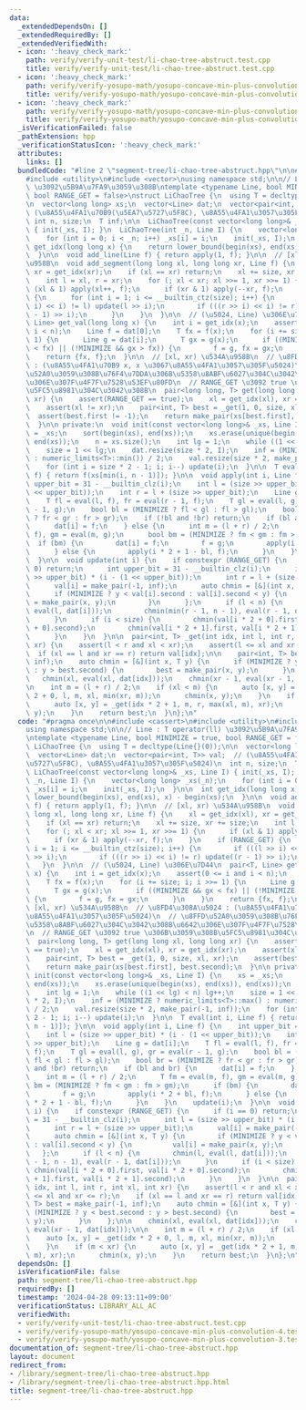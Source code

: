 ```yaml
---
data:
  _extendedDependsOn: []
  _extendedRequiredBy: []
  _extendedVerifiedWith:
  - icon: ':heavy_check_mark:'
    path: verify/verify-unit-test/li-chao-tree-abstruct.test.cpp
    title: verify/verify-unit-test/li-chao-tree-abstruct.test.cpp
  - icon: ':heavy_check_mark:'
    path: verify/verify-yosupo-math/yosupo-concave-min-plus-convolution-3.test.cpp
    title: verify/verify-yosupo-math/yosupo-concave-min-plus-convolution-3.test.cpp
  - icon: ':heavy_check_mark:'
    path: verify/verify-yosupo-math/yosupo-concave-min-plus-convolution-4.test.cpp
    title: verify/verify-yosupo-math/yosupo-concave-min-plus-convolution-4.test.cpp
  _isVerificationFailed: false
  _pathExtension: hpp
  _verificationStatusIcon: ':heavy_check_mark:'
  attributes:
    links: []
  bundledCode: "#line 2 \"segment-tree/li-chao-tree-abstruct.hpp\"\n\n#include <cassert>\n\
    #include <utility>\n#include <vector>\nusing namespace std;\n\n// Line : T operator(ll)\
    \ \u3092\u5B9A\u7FA9\u3059\u308B\ntemplate <typename Line, bool MINIMIZE = true,\
    \ bool RANGE_GET = false>\nstruct LiChaoTree {\n  using T = decltype(Line{}(0));\n\
    \n  vector<long long> xs;\n  vector<Line> dat;\n  vector<pair<int, T>> val;  //\
    \ (\u8A55\u4FA1\u70B9(\u5EA7\u5727\u5F8C), \u8A55\u4FA1\u3057\u305F\u5024)\n \
    \ int n, size;\n  T inf;\n\n  LiChaoTree(const vector<long long>& _xs, Line I)\
    \ { init(_xs, I); }\n  LiChaoTree(int _n, Line I) {\n    vector<long long> _xs(_n);\n\
    \    for (int i = 0; i < _n; i++) _xs[i] = i;\n    init(_xs, I);\n  }\n\n  int\
    \ get_idx(long long x) {\n    return lower_bound(begin(xs), end(xs), x) - begin(xs);\n\
    \  }\n\n  void add_line(Line f) { return apply(1, f); }\n\n  // [xl, xr) \u534A\
    \u958B\n  void add_segment(long long xl, long long xr, Line f) {\n    xl = get_idx(xl),\
    \ xr = get_idx(xr);\n    if (xl == xr) return;\n    xl += size, xr += size;\n\
    \    int l = xl, r = xr;\n    for (; xl < xr; xl >>= 1, xr >>= 1) {\n      if\
    \ (xl & 1) apply(xl++, f);\n      if (xr & 1) apply(--xr, f);\n    }\n    if (RANGE_GET)\
    \ {\n      for (int i = 1; i <= __builtin_ctz(size); i++) {\n        if (((l >>\
    \ i) << i) != l) update(l >> i);\n        if (((r >> i) << i) != r) update((r\
    \ - 1) >> i);\n      }\n    }\n  }\n\n  // (\u5024, Line) \u306E\u7D44\n  pair<T,\
    \ Line> get_val(long long x) {\n    int i = get_idx(x);\n    assert(0 <= i and\
    \ i < n);\n    Line f = dat[0];\n    T fx = f(x);\n    for (i += size; i; i >>=\
    \ 1) {\n      Line g = dat[i];\n      T gx = g(x);\n      if ((MINIMIZE && gx\
    \ < fx) || (!MINIMIZE && gx > fx)) {\n        f = g, fx = gx;\n      }\n    }\n\
    \    return {fx, f};\n  }\n\n  // [xl, xr) \u534A\u958B\n  // \u8FD4\u308A\u5024\
    \ : (\u8A55\u4FA1\u70B9 x, x \u3067\u8A55\u4FA1\u3057\u305F\u5024)\n  // \u8FFD\
    \u52A0\u3059\u308B\u76F4\u7DDA\u306B\u5358\u8ABF\u6027\u304C\u3042\u308B\u6642\
    \u306E\u307F\u4F7F\u7528\u53EF\u80FD\n  // RANGE_GET \u3092 true \u306B\u3059\u308B\
    \u5FC5\u8981\u304C\u3042\u308B\n  pair<long long, T> get(long long xl, long long\
    \ xr) {\n    assert(RANGE_GET == true);\n    xl = get_idx(xl), xr = get_idx(xr);\n\
    \    assert(xl != xr);\n    pair<int, T> best = _get(1, 0, size, xl, xr);\n  \
    \  assert(best.first != -1);\n    return make_pair(xs[best.first], best.second);\n\
    \  }\n\n private:\n  void init(const vector<long long>& _xs, Line I) {\n    xs\
    \ = _xs;\n    sort(begin(xs), end(xs));\n    xs.erase(unique(begin(xs), end(xs)),\
    \ end(xs));\n    n = xs.size();\n    int lg = 1;\n    while ((1 << lg) < n) lg++;\n\
    \    size = 1 << lg;\n    dat.resize(size * 2, I);\n    inf = (MINIMIZE ? numeric_limits<T>::max()\
    \ : numeric_limits<T>::min()) / 2;\n    val.resize(size * 2, make_pair(-1, inf));\n\
    \    for (int i = size * 2 - 1; i; i--) update(i);\n  }\n\n  T eval(int i, Line\
    \ f) { return f(xs[min(i, n - 1)]); }\n\n  void apply(int i, Line f) {\n    int\
    \ upper_bit = 31 - __builtin_clz(i);\n    int l = (size >> upper_bit) * (i - (1\
    \ << upper_bit));\n    int r = l + (size >> upper_bit);\n    Line g = dat[i];\n\
    \    T fl = eval(l, f), fr = eval(r - 1, f);\n    T gl = eval(l, g), gr = eval(r\
    \ - 1, g);\n    bool bl = (MINIMIZE ? fl < gl : fl > gl);\n    bool br = (MINIMIZE\
    \ ? fr < gr : fr > gr);\n    if (!bl and !br) return;\n    if (bl and br) {\n\
    \      dat[i] = f;\n    } else {\n      int m = (l + r) / 2;\n      T fm = eval(m,\
    \ f), gm = eval(m, g);\n      bool bm = (MINIMIZE ? fm < gm : fm > gm);\n    \
    \  if (bm) {\n        dat[i] = f;\n        f = g;\n        apply(i * 2 + bl, f);\n\
    \      } else {\n        apply(i * 2 + 1 - bl, f);\n      }\n    }\n    update(i);\n\
    \  }\n\n  void update(int i) {\n    if constexpr (RANGE_GET) {\n      if (i ==\
    \ 0) return;\n      int upper_bit = 31 - __builtin_clz(i);\n      int l = (size\
    \ >> upper_bit) * (i - (1 << upper_bit));\n      int r = l + (size >> upper_bit);\n\
    \      val[i] = make_pair(-1, inf);\n      auto chmin = [&](int x, T y) {\n  \
    \      if (MINIMIZE ? y < val[i].second : val[i].second < y) {\n          val[i]\
    \ = make_pair(x, y);\n        }\n      };\n      if (l < n) {\n        chmin(l,\
    \ eval(l, dat[i]));\n        chmin(min(r - 1, n - 1), eval(r - 1, dat[i]));\n\
    \      }\n      if (i < size) {\n        chmin(val[i * 2 + 0].first, val[i * 2\
    \ + 0].second);\n        chmin(val[i * 2 + 1].first, val[i * 2 + 1].second);\n\
    \      }\n    }\n  }\n\n  pair<int, T> _get(int idx, int l, int r, int xl, int\
    \ xr) {\n    assert(l < r and xl < xr);\n    assert(l <= xl and xr <= r);\n  \
    \  if (xl == l and xr == r) return val[idx];\n\n    pair<int, T> best = make_pair(-1,\
    \ inf);\n    auto chmin = [&](int x, T y) {\n      if (MINIMIZE ? y < best.second\
    \ : y > best.second) {\n        best = make_pair(x, y);\n      }\n    };\n\n \
    \   chmin(xl, eval(xl, dat[idx]));\n    chmin(xr - 1, eval(xr - 1, dat[idx]));\n\
    \n    int m = (l + r) / 2;\n    if (xl < m) {\n      auto [x, y] = _get(idx *\
    \ 2 + 0, l, m, xl, min(xr, m));\n      chmin(x, y);\n    }\n    if (m < xr) {\n\
    \      auto [x, y] = _get(idx * 2 + 1, m, r, max(xl, m), xr);\n      chmin(x,\
    \ y);\n    }\n    return best;\n  }\n};\n"
  code: "#pragma once\n\n#include <cassert>\n#include <utility>\n#include <vector>\n\
    using namespace std;\n\n// Line : T operator(ll) \u3092\u5B9A\u7FA9\u3059\u308B\
    \ntemplate <typename Line, bool MINIMIZE = true, bool RANGE_GET = false>\nstruct\
    \ LiChaoTree {\n  using T = decltype(Line{}(0));\n\n  vector<long long> xs;\n\
    \  vector<Line> dat;\n  vector<pair<int, T>> val;  // (\u8A55\u4FA1\u70B9(\u5EA7\
    \u5727\u5F8C), \u8A55\u4FA1\u3057\u305F\u5024)\n  int n, size;\n  T inf;\n\n \
    \ LiChaoTree(const vector<long long>& _xs, Line I) { init(_xs, I); }\n  LiChaoTree(int\
    \ _n, Line I) {\n    vector<long long> _xs(_n);\n    for (int i = 0; i < _n; i++)\
    \ _xs[i] = i;\n    init(_xs, I);\n  }\n\n  int get_idx(long long x) {\n    return\
    \ lower_bound(begin(xs), end(xs), x) - begin(xs);\n  }\n\n  void add_line(Line\
    \ f) { return apply(1, f); }\n\n  // [xl, xr) \u534A\u958B\n  void add_segment(long\
    \ long xl, long long xr, Line f) {\n    xl = get_idx(xl), xr = get_idx(xr);\n\
    \    if (xl == xr) return;\n    xl += size, xr += size;\n    int l = xl, r = xr;\n\
    \    for (; xl < xr; xl >>= 1, xr >>= 1) {\n      if (xl & 1) apply(xl++, f);\n\
    \      if (xr & 1) apply(--xr, f);\n    }\n    if (RANGE_GET) {\n      for (int\
    \ i = 1; i <= __builtin_ctz(size); i++) {\n        if (((l >> i) << i) != l) update(l\
    \ >> i);\n        if (((r >> i) << i) != r) update((r - 1) >> i);\n      }\n \
    \   }\n  }\n\n  // (\u5024, Line) \u306E\u7D44\n  pair<T, Line> get_val(long long\
    \ x) {\n    int i = get_idx(x);\n    assert(0 <= i and i < n);\n    Line f = dat[0];\n\
    \    T fx = f(x);\n    for (i += size; i; i >>= 1) {\n      Line g = dat[i];\n\
    \      T gx = g(x);\n      if ((MINIMIZE && gx < fx) || (!MINIMIZE && gx > fx))\
    \ {\n        f = g, fx = gx;\n      }\n    }\n    return {fx, f};\n  }\n\n  //\
    \ [xl, xr) \u534A\u958B\n  // \u8FD4\u308A\u5024 : (\u8A55\u4FA1\u70B9 x, x \u3067\
    \u8A55\u4FA1\u3057\u305F\u5024)\n  // \u8FFD\u52A0\u3059\u308B\u76F4\u7DDA\u306B\
    \u5358\u8ABF\u6027\u304C\u3042\u308B\u6642\u306E\u307F\u4F7F\u7528\u53EF\u80FD\
    \n  // RANGE_GET \u3092 true \u306B\u3059\u308B\u5FC5\u8981\u304C\u3042\u308B\n\
    \  pair<long long, T> get(long long xl, long long xr) {\n    assert(RANGE_GET\
    \ == true);\n    xl = get_idx(xl), xr = get_idx(xr);\n    assert(xl != xr);\n\
    \    pair<int, T> best = _get(1, 0, size, xl, xr);\n    assert(best.first != -1);\n\
    \    return make_pair(xs[best.first], best.second);\n  }\n\n private:\n  void\
    \ init(const vector<long long>& _xs, Line I) {\n    xs = _xs;\n    sort(begin(xs),\
    \ end(xs));\n    xs.erase(unique(begin(xs), end(xs)), end(xs));\n    n = xs.size();\n\
    \    int lg = 1;\n    while ((1 << lg) < n) lg++;\n    size = 1 << lg;\n    dat.resize(size\
    \ * 2, I);\n    inf = (MINIMIZE ? numeric_limits<T>::max() : numeric_limits<T>::min())\
    \ / 2;\n    val.resize(size * 2, make_pair(-1, inf));\n    for (int i = size *\
    \ 2 - 1; i; i--) update(i);\n  }\n\n  T eval(int i, Line f) { return f(xs[min(i,\
    \ n - 1)]); }\n\n  void apply(int i, Line f) {\n    int upper_bit = 31 - __builtin_clz(i);\n\
    \    int l = (size >> upper_bit) * (i - (1 << upper_bit));\n    int r = l + (size\
    \ >> upper_bit);\n    Line g = dat[i];\n    T fl = eval(l, f), fr = eval(r - 1,\
    \ f);\n    T gl = eval(l, g), gr = eval(r - 1, g);\n    bool bl = (MINIMIZE ?\
    \ fl < gl : fl > gl);\n    bool br = (MINIMIZE ? fr < gr : fr > gr);\n    if (!bl\
    \ and !br) return;\n    if (bl and br) {\n      dat[i] = f;\n    } else {\n  \
    \    int m = (l + r) / 2;\n      T fm = eval(m, f), gm = eval(m, g);\n      bool\
    \ bm = (MINIMIZE ? fm < gm : fm > gm);\n      if (bm) {\n        dat[i] = f;\n\
    \        f = g;\n        apply(i * 2 + bl, f);\n      } else {\n        apply(i\
    \ * 2 + 1 - bl, f);\n      }\n    }\n    update(i);\n  }\n\n  void update(int\
    \ i) {\n    if constexpr (RANGE_GET) {\n      if (i == 0) return;\n      int upper_bit\
    \ = 31 - __builtin_clz(i);\n      int l = (size >> upper_bit) * (i - (1 << upper_bit));\n\
    \      int r = l + (size >> upper_bit);\n      val[i] = make_pair(-1, inf);\n\
    \      auto chmin = [&](int x, T y) {\n        if (MINIMIZE ? y < val[i].second\
    \ : val[i].second < y) {\n          val[i] = make_pair(x, y);\n        }\n   \
    \   };\n      if (l < n) {\n        chmin(l, eval(l, dat[i]));\n        chmin(min(r\
    \ - 1, n - 1), eval(r - 1, dat[i]));\n      }\n      if (i < size) {\n       \
    \ chmin(val[i * 2 + 0].first, val[i * 2 + 0].second);\n        chmin(val[i * 2\
    \ + 1].first, val[i * 2 + 1].second);\n      }\n    }\n  }\n\n  pair<int, T> _get(int\
    \ idx, int l, int r, int xl, int xr) {\n    assert(l < r and xl < xr);\n    assert(l\
    \ <= xl and xr <= r);\n    if (xl == l and xr == r) return val[idx];\n\n    pair<int,\
    \ T> best = make_pair(-1, inf);\n    auto chmin = [&](int x, T y) {\n      if\
    \ (MINIMIZE ? y < best.second : y > best.second) {\n        best = make_pair(x,\
    \ y);\n      }\n    };\n\n    chmin(xl, eval(xl, dat[idx]));\n    chmin(xr - 1,\
    \ eval(xr - 1, dat[idx]));\n\n    int m = (l + r) / 2;\n    if (xl < m) {\n  \
    \    auto [x, y] = _get(idx * 2 + 0, l, m, xl, min(xr, m));\n      chmin(x, y);\n\
    \    }\n    if (m < xr) {\n      auto [x, y] = _get(idx * 2 + 1, m, r, max(xl,\
    \ m), xr);\n      chmin(x, y);\n    }\n    return best;\n  }\n};\n"
  dependsOn: []
  isVerificationFile: false
  path: segment-tree/li-chao-tree-abstruct.hpp
  requiredBy: []
  timestamp: '2024-04-28 09:13:11+09:00'
  verificationStatus: LIBRARY_ALL_AC
  verifiedWith:
  - verify/verify-unit-test/li-chao-tree-abstruct.test.cpp
  - verify/verify-yosupo-math/yosupo-concave-min-plus-convolution-4.test.cpp
  - verify/verify-yosupo-math/yosupo-concave-min-plus-convolution-3.test.cpp
documentation_of: segment-tree/li-chao-tree-abstruct.hpp
layout: document
redirect_from:
- /library/segment-tree/li-chao-tree-abstruct.hpp
- /library/segment-tree/li-chao-tree-abstruct.hpp.html
title: segment-tree/li-chao-tree-abstruct.hpp
---
```

